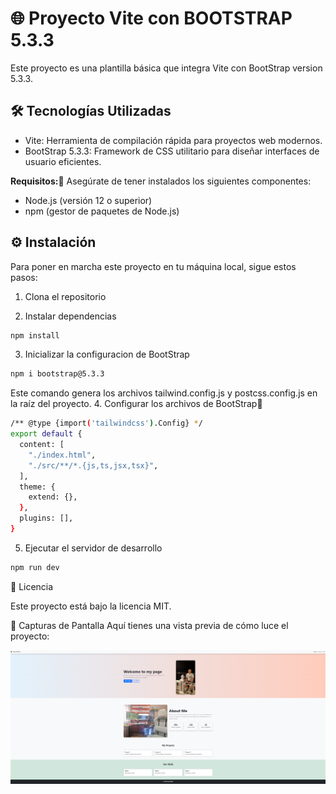 # 🌐 Proyecto Vite con BOOTSTRAP 5.3.3

Este proyecto es una plantilla básica que integra Vite con BootStrap version 5.3.3.

## 🛠️ Tecnologías Utilizadas
- Vite: Herramienta de compilación rápida para proyectos web modernos.
- BootStrap 5.3.3: Framework de CSS utilitario para diseñar interfaces de usuario eficientes.

**Requisitos:📑**
Asegúrate de tener instalados los siguientes componentes:

- Node.js (versión 12 o superior)
- npm (gestor de paquetes de Node.js)

## ⚙️ Instalación

Para poner en marcha este proyecto en tu máquina local, sigue estos pasos:

1. Clona el repositorio

2. Instalar dependencias
```bash
npm install
```
3. Inicializar la configuracion de BootStrap
```bash
npm i bootstrap@5.3.3
```
Este comando genera los archivos tailwind.config.js y postcss.config.js en la raíz del proyecto.
4. Configurar los archivos de BootStrap🧮 
```bash
/** @type {import('tailwindcss').Config} */
export default {
  content: [
    "./index.html",
    "./src/**/*.{js,ts,jsx,tsx}",
  ],
  theme: {
    extend: {},
  },
  plugins: [],
}
```
5. Ejecutar el servidor de desarrollo
```bash
npm run dev
```

📄 Licencia

Este proyecto está bajo la licencia MIT.

🎨 Capturas de Pantalla
Aquí tienes una vista previa de cómo luce el proyecto:

![Pantalla Principal](https://github.com/AlbertoContento/Proyecto-BootStrap/blob/main/Bootstrap/media/Captura%20de%20pantalla.png)
